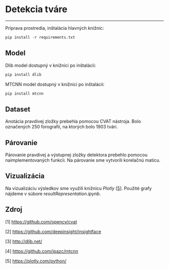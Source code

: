 # Detekcia tváre
---
Príprava prostredia, inštalácia hlavných knižníc:

```python
pip install -r requirements.txt
```
## Model
  Dlib model dostupný v knižnici po inštalácii:

  ```python
  pip install dlib
  ```
  
  MTCNN model dostupný v knižnici po inštalácii:

  ```python
  pip install mtcnn
  ```

## Dataset
  Anotácia pravdivej zložky prebehla pomocou CVAT nástroja. Bolo označených 250 forografii, na ktorých bolo 1903 tvári. 

## Párovanie
  Párovanie pravdivej a výstupnej zložky detektora prebehlo pomocou naimplementovaných funkcii. Na párovanie sme vytvorili korelačnú maticu. 
  
## Vizualizácia
  
  Na vizualizáciu výsledkov sme využili knižnicu *Plotly* [[5](https://plotly.com/python/)]. Použité grafy nájdeme v súbore *resultRepresentation.ipynb*.   

## Zdroj
[1] https://github.com/opencv/cvat

[2] https://github.com/deepinsight/insightface

[3] http://dlib.net/

[4] https://github.com/ipazc/mtcnn

[5] https://plotly.com/python/
